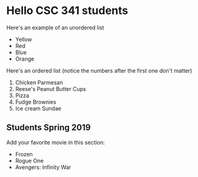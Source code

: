 # Hello CSC 341 students

Here's an example of an unordered list
* Yellow
* Red
* Blue
* Orange

Here's an ordered list (notice the numbers after the first one don't matter)
1. Chicken Parmesan
3. Reese's Peanut Butter Cups
2. Pizza
5. Fudge Brownies
6. Ice cream Sundae

## Students Spring 2019
Add your favorite movie in this section:
* Frozen
* Rogue One
* Avengers: Infinity War
